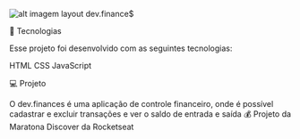 
![alt imagem layout dev.finance$](https://raw.githubusercontent.com/rocketseat-education/maratona-discover-01/main/.github/devfinances.png)

🚀 Tecnologias

Esse projeto foi desenvolvido com as seguintes tecnologias:

HTML
CSS
JavaScript

💻 Projeto

O dev.finances é uma aplicação de controle financeiro, onde é possível cadastrar e excluir transações e ver o saldo de entrada e saída 💰 Projeto da Maratona Discover da Rocketseat
